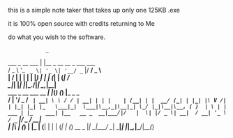 this is a simple note taker that takes up only one 125KB .exe

it is 100% open source with credits returning to Me

do what you wish to the software.

                _                               
  ___ _ __ ___ | |__  _ __ __ _  ___ ___        
 / _ \ '_ ` _ \| '_ \| '__/ _` |/ __/ _ \       
|  __/ | | | | | |_) | | | (_| | (_|  __/       
 \___|_| |_| |_|_.__/|_| _\__,_|\___\___|       
  ___ _ __ ___  __ _| |_(_)_   _(_) |_ _   _    
 / __| '__/ _ \/ _` | __| \ \ / / | __| | | |   
| (__| | |  __/ (_| | |_| |\ V /| | |_| |_| |_  
 \___|_|  \___|\__,_|\__|_| \_/ |_|\__|\__, ( ) 
| \ | | ___ | |_    ___| |__   __ _  __|___/|/  
|  \| |/ _ \| __|  / __| '_ \ / _` |/ _ \/ __|  
| |\  | (_) | |_  | (__| | | | (_| | (_) \__ \_ 
|_| \_|\___/ \__|  \___|_| |_|\__,_|\___/|___(_)
